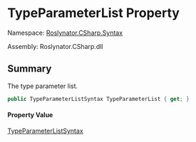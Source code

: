 # TypeParameterList Property

Namespace: [Roslynator.CSharp.Syntax](../../README.md)

Assembly: Roslynator\.CSharp\.dll

## Summary

The type parameter list\.

```csharp
public TypeParameterListSyntax TypeParameterList { get; }
```

#### Property Value

[TypeParameterListSyntax](https://docs.microsoft.com/en-us/dotnet/api/microsoft.codeanalysis.csharp.syntax.typeparameterlistsyntax)


